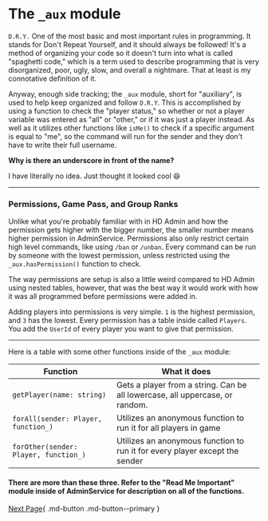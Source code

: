 # The `_aux` module

`D.R.Y.` One of the most basic and most important rules in programming. It stands for Don't Repeat Yourself, and it should always be followed! It's a method of organizing your code so it doesn't turn into what is called "spaghetti code," which is a term used to describe programming that is very disorganized, poor, ugly, slow, and overall a nightmare. That at least is my connotative definition of it.

Anyway, enough side tracking; the `_aux` module, short for "auxiliary", is used to help keep organized and follow `D.R.Y`. This is accomplished by using a function to check the "player status," so whether or not a player variable was entered as "all" or "other," or if it was just a player instead. As well as it utilizes other functions like `isMe()` to check if a specific argument is equal to "me", so the command will run for the sender and they don't have to write their full username.


**Why is there an underscore in front of the name?**

I have literally no idea. Just thought it looked cool :laughing:

---

### Permissions, Game Pass, and Group Ranks

Unlike what you're probably familiar with in HD Admin and how the permission gets higher with the bigger number, the smaller number means higher permission in AdminService.
Permissions also only restrict certain high level commands, like using `/ban` or `/unban`. Every command can be run by someone with the lowest permission, unless restricted using the `_aux.hasPermission()` function to check.

The way permissions are setup is also a little weird compared to HD Admin using nested tables, however, that was the best way it would work with how it was all programmed before permissions were added in.

Adding players into permissions is very simple. `1` is the highest permission, and `3` has the lowest. Every permission has a table inside called `Players`. You add the `UserId` of every player you want to give that permission.

---

Here is a table with some other functions inside of the `_aux` module: 

| Function                              | What it does                                                                  |
| -----------                           | ------------------------------------                                          |
| `getPlayer(name: string)`             | Gets a player from a string. Can be all lowercase, all uppercase, or random.  |
| `forAll(sender: Player, function_)`   | Utilizes an anonymous function to run it for all players in game              |
| `forOther(sender: Player, function_)` | Utilizes an anonymous function to run it for every player except the sender   |

#### There are more than these three. Refer to the "Read Me Important" module inside of AdminService for description on all of the functions.

[Next Page](https://youtube.com){ .md-button .md-button--primary }